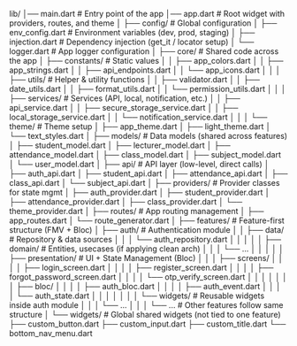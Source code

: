 lib/
│── main.dart                  # Entry point of the app
│── app.dart                   # Root widget with providers, routes, and theme
│
├── config/                    # Global configuration
│   ├── env_config.dart        # Environment variables (dev, prod, staging)
│   ├── injection.dart         # Dependency injection (get_it / locator setup)
│   └── logger.dart            # App logger configuration
│
├── core/                      # Shared code across the app
│   ├── constants/             # Static values
│   │   ├── app_colors.dart
│   │   ├── app_strings.dart
│   │   ├── api_endpoints.dart
│   │   └── app_icons.dart
│   │
│   ├── utils/                 # Helper & utility functions
│   │   ├── validator.dart
│   │   ├── date_utils.dart
│   │   ├── format_utils.dart
│   │   └── permission_utils.dart
│   │
│   ├── services/              # Services (API, local, notification, etc.)
│   │   ├── api_service.dart
│   │   ├── secure_storage_service.dart
│   │   ├── local_storage_service.dart
│   │   └── notification_service.dart
│   │
│   └── theme/                 # Theme setup
│       ├── app_theme.dart
│       ├── light_theme.dart
│       └── text_styles.dart
│
├── models/                    # Data models (shared across features)
│   ├── student_model.dart
│   ├── lecturer_model.dart
│   ├── attendance_model.dart
│   ├── class_model.dart
│   ├── subject_model.dart
│   └── user_model.dart
│
├── api/                       # API layer (low-level, direct calls)
│   ├── auth_api.dart
│   ├── student_api.dart
│   ├── attendance_api.dart
│   ├── class_api.dart
│   └── subject_api.dart
│
├── providers/                 # Provider classes for state mgmt
│   ├── auth_provider.dart
│   ├── student_provider.dart
│   ├── attendance_provider.dart
│   ├── class_provider.dart
│   └── theme_provider.dart
│
├── routes/                    # App routing management
│   ├── app_routes.dart
│   └── route_generator.dart
│
├── features/                  # Feature-first structure (FMV + Bloc)
│   ├── auth/                  # Authentication module
│   │   ├── data/              # Repository & data sources
│   │   │   └── auth_repository.dart
│   │   │
│   │   ├── domain/            # Entities, usecases (if applying clean arch)
│   │   │   └── ...
│   │   │
│   │   ├── presentation/      # UI + State Management (Bloc)
│   │   │   ├── screens/
│   │   │   │   ├── login_screen.dart
│   │   │   │   ├── register_screen.dart
│   │   │   │   ├── forgot_password_screen.dart
│   │   │   │   └── otp_verify_screen.dart
│   │   │   │
│   │   │   ├── bloc/
│   │   │   │   ├── auth_bloc.dart
│   │   │   │   ├── auth_event.dart
│   │   │   │   └── auth_state.dart
│   │   │   │
│   │   │   └── widgets/       # Reusable widgets inside auth module
│   │   │       └── ...
│   │
│   └── ...                    # Other features follow same structure
│
└── widgets/                   # Global shared widgets (not tied to one feature)
├── custom_button.dart
├── custom_input.dart
├── custom_title.dart
└── bottom_nav_menu.dart